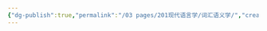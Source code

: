 ```yaml
---
{"dg-publish":true,"permalink":"/03 pages/201现代语言学/词汇语义学/","created":"2024-11-29T18:48:06.855+08:00","updated":"2025-03-02T15:01:21.395+08:00"}
---
```



